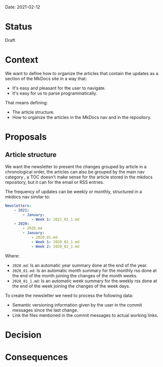 Date: 2021-02-12

# Status
<!-- What is the status? Draft, Proposed, Accepted, Rejected, Deprecated or Superseded?
-->
Draft

# Context
<!-- What is the issue that we're seeing that is motivating this decision or change? -->
We want to define how to organize the articles that contain the updates as
a section of the MkDocs site in a way that:

* It's easy and pleasant for the user to navigate.
* It's easy for us to parse programmatically.

That means defining:

* The article structure.
* How to organize the articles in the MkDocs nav and in the repository.

# Proposals
<!-- What are the possible solutions to the problem described in the context -->

## Article structure

We want the newsletter to present the changes grouped by article in
a chronological order, the articles can also be grouped by the main nav category
, a TOC doesn't make sense for the article stored in the mkdocs repository, but
it can for the email or RSS entries.

The frequency of updates can be weekly or monthly, structured in a mkdocs nav
similar to:

```yaml
Newsletters:
    - 2021:
        - January:
            - Week 1: 2021_01_1.md
    - 2020:
        - 2020.md
        - January:
            - 2020_01.md
            - Week 1: 2020_01_1.md
            - Week 2: 2020_02_2.md
```

Where:

* `2020.md`: Is an automatic year summary done at the end of the year.
* `2020_01.md`: Is an automatic month summary for the monthly rss done at the end
    of the month joining the changes of the month weeks.
* `2020_01_1.md`: Is an automatic week summary for the weekly rss done at the
    end of the week joining the changes of the week days.

To create the newsletter we need to process the following data:

* Semantic versioning information given by the user in the commit messages since
    the last change.
* Link the files mentioned in the commit messages to actual working links.

# Decision
<!-- What is the change that we're proposing and/or doing? -->

# Consequences
<!-- What becomes easier or more difficult to do because of this change? -->
